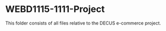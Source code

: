 # WEBD1115-1111-Project
This folder consists of all files relative to the DECUS e-commerce project. 
